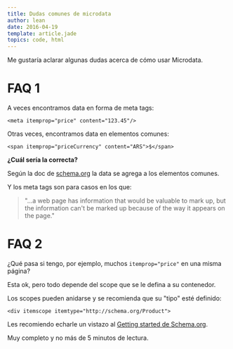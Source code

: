 ```yaml
---
title: Dudas comunes de microdata
author: lean
date: 2016-04-19
template: article.jade
topics: code, html
---
```


Me gustaría aclarar algunas dudas acerca de cómo usar Microdata.

# FAQ 1

A veces encontramos data en forma de meta tags:

```
<meta itemprop="price" content="123.45"/>
```

Otras veces, encontramos data en elementos comunes:

```
<span itemprop="priceCurrency" content="ARS">$</span>
```

**¿Cuál sería la correcta?**

Según la doc de [schema.org](http://schema.org/) la data se agrega a los elementos comunes.

Y los meta tags son para casos en los que:

> "...a web page has information that would be valuable to mark up, but the information can't be marked up because of the way it appears on the page."

# FAQ 2

¿Qué pasa si tengo, por ejemplo, muchos `itemprop="price"` en una misma página?

Esta ok, pero todo depende del scope que se le defina a su contenedor.

Los scopes pueden anidarse y se recomienda que su "tipo" esté definido:

```
<div itemscope itemtype="http://schema.org/Product">
```

Les recomiendo echarle un vistazo al [Getting started de Schema.org](http://schema.org/docs/gs.html).

Muy completo y no más de 5 minutos de lectura.
